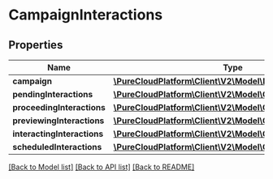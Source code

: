 # CampaignInteractions

## Properties
Name | Type | Description | Notes
------------ | ------------- | ------------- | -------------
**campaign** | [**\PureCloudPlatform\Client\V2\Model\DomainEntityRef**](DomainEntityRef.md) |  | [optional] 
**pendingInteractions** | [**\PureCloudPlatform\Client\V2\Model\CampaignInteraction[]**](CampaignInteraction.md) |  | [optional] 
**proceedingInteractions** | [**\PureCloudPlatform\Client\V2\Model\CampaignInteraction[]**](CampaignInteraction.md) |  | [optional] 
**previewingInteractions** | [**\PureCloudPlatform\Client\V2\Model\CampaignInteraction[]**](CampaignInteraction.md) |  | [optional] 
**interactingInteractions** | [**\PureCloudPlatform\Client\V2\Model\CampaignInteraction[]**](CampaignInteraction.md) |  | [optional] 
**scheduledInteractions** | [**\PureCloudPlatform\Client\V2\Model\CampaignInteraction[]**](CampaignInteraction.md) |  | [optional] 

[[Back to Model list]](../README.md#documentation-for-models) [[Back to API list]](../README.md#documentation-for-api-endpoints) [[Back to README]](../README.md)


